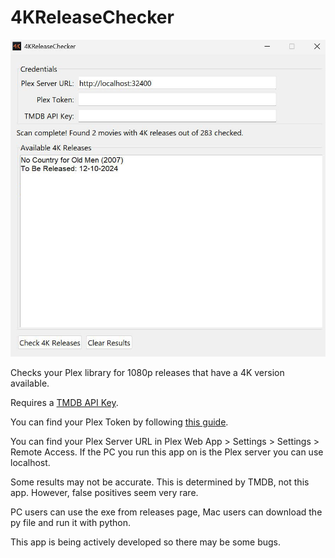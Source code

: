 # 4KReleaseChecker
![4KReleaseChecker](4KReleaseCheckerScreenshot.jpg)  
  
Checks your Plex library for 1080p releases that have a 4K version available.  
  
Requires a [TMDB API Key](https://developer.themoviedb.org/docs/getting-started).  
  
You can find your Plex Token by following [this guide](https://support.plex.tv/articles/204059436-finding-an-authentication-token-x-plex-token/).  
  
You can find your Plex Server URL in Plex Web App > Settings > Settings > Remote Access. If the PC you run this app on is the Plex server you can use localhost.  
  
Some results may not be accurate. This is determined by TMDB, not this app. However, false positives seem very rare.  
  
PC users can use the exe from releases page, Mac users can download the py file and run it with python.  
  
This app is being actively developed so there may be some bugs.
